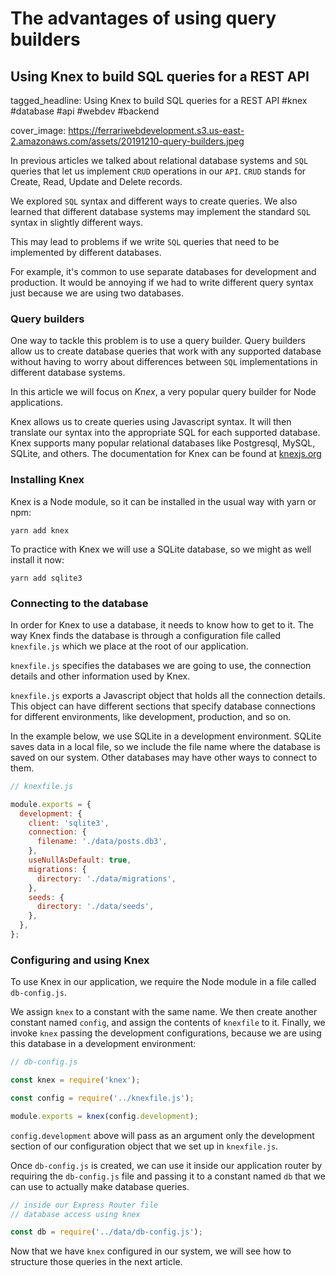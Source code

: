 # The advantages of using query builders
## Using Knex to build SQL queries for a REST API

tagged_headline: Using Knex to build SQL queries for a REST API #knex #database #api #webdev #backend

cover_image: https://ferrariwebdevelopment.s3.us-east-2.amazonaws.com/assets/20191210-query-builders.jpeg


In previous articles we talked about relational database systems and `SQL` queries that let us implement `CRUD` operations in our `API`. `CRUD` stands for Create, Read, Update and Delete records.

We explored `SQL` syntax and different ways to create queries. We also learned that different database systems may implement the standard `SQL` syntax in slightly different ways.

This may lead to problems if we write `SQL` queries that need to be implemented by different databases.

For example, it's common to use separate databases for development and production.
It would be annoying if we had to write different query syntax just because we are using two databases.


### Query builders

One way to tackle this problem is to use a query builder.
Query builders allow us to create database queries that work with any supported database without having to worry about differences between `SQL` implementations in different database systems.

In this article we will focus on *Knex*, a very popular query builder for Node applications.

Knex allows us to create queries using Javascript syntax. It will then translate our syntax into the appropriate SQL for each supported database.
Knex supports many popular relational databases like Postgresql, MySQL, SQLite, and others.
The documentation for Knex can be found at [knexjs.org](https://knexjs.org/)

### Installing Knex

Knex is a Node module, so it can be installed in the usual way with yarn or npm:

```
yarn add knex
```

To practice with Knex we will use a SQLite database, so we might as well install it now:

```
yarn add sqlite3
```

### Connecting to the database

In order for Knex to use a database, it needs to know how to get to it. The way Knex finds the database is through a configuration file called `knexfile.js` which we place at the root of our application.

`knexfile.js` specifies the databases we are going to use, the connection details and other information used by Knex.

`knexfile.js` exports a Javascript object that holds all the connection details. This object can have different sections that specify database connections for different environments, like development, production, and so on.

In the example below, we use SQLite in a development environment. SQLite saves data in a local file, so we include the file name where the database is saved on our system. Other databases may have other ways to connect to them.

```js
// knexfile.js

module.exports = {
  development: {
    client: 'sqlite3',
    connection: {
      filename: './data/posts.db3',
    },
    useNullAsDefault: true,
    migrations: {
      directory: './data/migrations',
    },
    seeds: {
      directory: './data/seeds',
    },
  },
};
```

### Configuring and using Knex

To use Knex in our application, we require the Node module in a file called `db-config.js`.

We assign `knex` to a constant with the same name. We then create another constant named `config`, and assign the contents of `knexfile` to it. Finally, we invoke `knex` passing the development configurations, because we are using this database in a development environment:

```js
// db-config.js

const knex = require('knex');

const config = require('../knexfile.js');

module.exports = knex(config.development);
```

`config.development` above will pass as an argument only the development section of our configuration object that we set up in `knexfile.js`.

Once `db-config.js` is created, we can use it inside our application router by requiring the `db-config.js` file and passing it to a constant named `db` that we can use to actually make database queries.

```js
// inside our Express Router file
// database access using knex

const db = require('../data/db-config.js');
```

Now that we have `knex` configured in our system, we will see how to structure those queries in the next article.